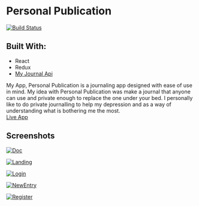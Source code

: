 # Personal Publication

[![Build Status](https://travis-ci.org/KKJZ/Journal_React.svg?branch=master)](https://travis-ci.org/KKJZ/Journal_React)

<h2>Built With:</h2>
<ul>
  <li>React</li>
  <li>Redux</li>
  <li><a href="https://github.com/KKJZ/Journal_Backend">My Journal Api </a></li>
</ul>
My App, Personal Publication is a journaling app designed with ease of use in mind.
My idea with Personal Publication was make a journal that anyone can use and private enough to replace the one under your bed.
I personally like to do private journalling to help my depression and as a way of understanding what is bothering me the most.

<br/>
 <a href="https://personalpublication.herokuapp.com/">Live App</a>

## Screenshots

<a href="https://ibb.co/iEH4A0"><img src="https://preview.ibb.co/dywaHf/Doc.jpg" alt="Doc" border="0"></a>


<a href="https://ibb.co/nDicV0"><img src="https://preview.ibb.co/buht3L/Landing.jpg" alt="Landing" border="0"></a>


<a href="https://ibb.co/kBZ6OL"><img src="https://preview.ibb.co/dskD3L/Login.jpg" alt="Login" border="0"></a>


<a href="https://ibb.co/fwzvHf"><img src="https://preview.ibb.co/dGfPA0/NewEntry.jpg" alt="NewEntry" border="0"></a>


<a href="https://ibb.co/nfOpcf"><img src="https://preview.ibb.co/hvtBq0/Register.jpg" alt="Register" border="0"></a>
